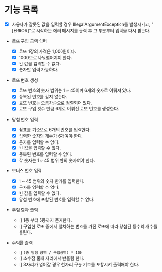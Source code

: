 # 기능 목록

- [x] 사용자가 잘못된 값을 입력할 경우 IllegalArgumentException를 발생시키고,
     "[ERROR]"로 시작하는 에러 메시지를 출력 후 그 부분부터 입력을 다시 받는다.

- 로또 구입 금액 입력
  - [x] 로또 1장의 가격은 1,000원이다.
  - [x] 1000으로 나눠떨어쟈야 한다.
  - [x] 빈 값을 입력할 수 없다.
  - [x] 숫자만 입력 가능하다.

- 로또 번호 생성
    - [x] 로또 번호의 숫자 범위는 1 ~ 45이며 6개의 숫자로 이뤄져 있다.
    - [x] 중복된 번호를 갖지 않는다.
    - [x] 로또 번호는 오름차순으로 정렬되어 있다.
    - [x] 로또 구입 갯수 만큼 6개로 이뤄진 로또 번호를 생성한다.

- 당첨 번호 입력
  - [x] 쉼표를 기준으로 6개의 번호를 입력한다.
  - [x] 입력한 숫자의 개수가 6개여야 한다.
  - [x] 문자를 입력할 수 없다.
  - [x] 빈 값을 입력할 수 없다.
  - [x] 중복된 번호를 입력할 수 없다.
  - [x] 각 숫자는 1 ~ 45 범위 안의 숫자여야 한다.

- 보너스 번호 입력
  - [x] 1 ~ 45 범위의 숫자 한개를 입력한다.
  - [x] 문자를 입력할 수 없다.
  - [x] 빈 값을 입력할 수 없다.
  - [x] 당첨 번호에 포함된 번호를 입력할 수 없다.

- 추첨 결과 출력
  - [] 1등 부터 5등까지 존재한다.
  - [] 구입한 로또 중에서 일치하는 번호를 가진 로또에 따라 당첨된 등수의 개수를 올린다.

- 수익률 출력
  - [] `(총 당첨 금액 / 구입금액) * 100`
  - [] 소수점 둘째 자리에서 반올림 한다.
  - [] 3자리가 넘어갈 경우 천자리 구분 기호를 포함시켜 출력해야 한다.
